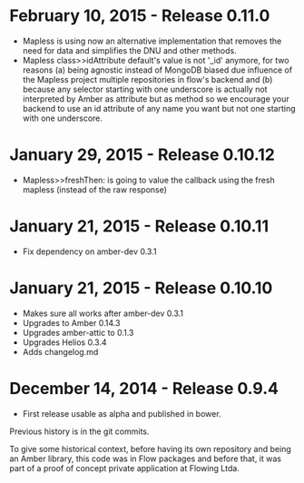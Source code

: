 February 10, 2015 - Release 0.11.0
===================================

* Mapless is using now an alternative implementation that removes the need for data and simplifies the DNU and other methods.
* Mapless class>>idAttribute default's value is not '_id' anymore, for two reasons (a) being agnostic instead of MongoDB biased due influence of the Mapless project multiple repositories in flow's backend and (b) because any selector starting with one underscore is actually not interpreted by Amber as attribute but as method so we encourage your backend to use an id attribute of any name you want but not one starting with one underscore.


January 29, 2015 - Release 0.10.12
===================================

* Mapless>>freshThen: is going to value the callback using the fresh mapless (instead of the raw response)


January 21, 2015 - Release 0.10.11
===================================

* Fix dependency on amber-dev 0.3.1

January 21, 2015 - Release 0.10.10
===================================

* Makes sure all works after amber-dev 0.3.1
* Upgrades to Amber 0.14.3
* Upgrades amber-attic to 0.1.3
* Upgrades Helios 0.3.4
* Adds changelog.md

December 14, 2014 - Release 0.9.4
===================================

* First release usable as alpha and published in bower.

Previous history is in the git commits.

To give some historical context, before having its own repository and being an Amber library, this code was in Flow packages and before that, it was part of a proof of concept private application at Flowing Ltda.